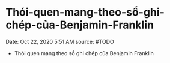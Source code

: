 # Thói-quen-mang-theo-sổ-ghi-chép-của-Benjamin-Franklin

Date: Oct 22, 2020 5:51 AM
source: #TODO

- Thói quen mang theo sổ ghi chép của Benjamin Franklin